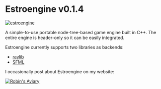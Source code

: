 # Estroengine v0.1.4
[![estroengine](https://robinsaviary.com/gifs/estroengine.gif)](https://blinkies.cafe/?s=0023-trans-pride)

A simple-to-use portable node-tree-based game engine built in C++.
The entire engine is header-only so it can be easily integrated.

Estroengine currently supports two libraries as backends:
* [raylib](https://www.raylib.com/)
* [SFML](https://www.sfml-dev.org/)


I occasionally post about Estroengine on my website:

[![Robin's Aviary](https://robinsaviary.com/robins-aviary.gif)](https://robinsaviary.com)
